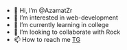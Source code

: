 - 👋 Hi, I’m @AzamatZr
- 👀 I’m interested in web-development
- 🌱 I’m currently learning in college
- 💞️ I’m looking to collaborate with Rock
- 📫 How to reach me [TG](https://t.me/azabraza) 
